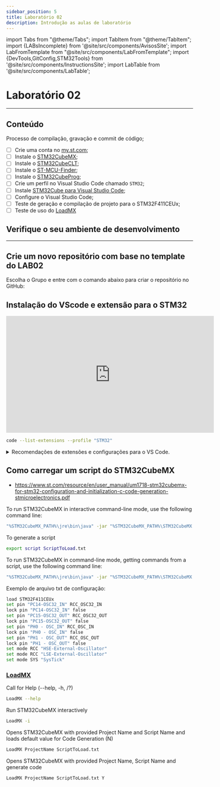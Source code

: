 ```yaml
---
sidebar_position: 5
title: Laboratório 02
description: Introdução as aulas de laboratório
---
```


import Tabs from "@theme/Tabs";
import TabItem from "@theme/TabItem";
import {LABsIncomplete} from '@site/src/components/AvisosSite';
import LabFromTemplate from "@site/src/components/LabFromTemplate";
import {DevTools,GitConfig,STM32Tools} from '@site/src/components/InstructionsSite';
import LabTable from '@site/src/components/LabTable';

# Laboratório 02

<!-- Aviso de que este conteúdo está em construção! -->
<LABsIncomplete />

<!-- Tabela com link para atividade, inicio, fim e descrição do LAB! -->
<div style={{ display: "flex", justifyContent: "center" }}>
  <LabTable index={2} internal={false} />
</div>

---

## Conteúdo

Processo de compilação, gravação e commit de código;

- [ ] Crie uma conta no [my.st.com](https://www.st.com/content/st_com/en/user-registration.html);
- [ ] Instale o [STM32CubeMX](https://www.st.com/en/development-tools/stm32cubemx.html#get-software);
- [ ] Instale o [STM32CubeCLT](https://www.st.com/en/development-tools/stm32cubeclt.html#get-software);
- [ ] Instale o [ST-MCU-Finder](https://www.st.com/en/development-tools/st-mcu-finder-pc.html#get-software);
- [ ] Instale o [STM32CubeProg](https://www.st.com/en/development-tools/stm32cubeprog.html#get-software);
- [ ] Crie um perfil no Visual Studio Code chamado `STM32`;
- [ ] Instale [STM32Cube para Visual Studio Code](https://marketplace.visualstudio.com/items?itemName=stmicroelectronics.stm32-vscode-extension);
- [ ] Configure o Visual Studio Code;
- [ ] Teste de geração e compilação de projeto para o STM32F411CEUx;
- [ ] Teste de uso do [LoadMX](/docs/loadmx)

## Verifique o seu ambiente de desenvolvimento

<!-- List of Dev Tools -->
<DevTools />

<!-- Configure o git -->
<GitConfig />

---

<!-- List of STM32Cube Tools -->
<STM32Tools />

## Crie um novo repositório com base no template do LAB02

Escolha o Grupo e entre com o comando abaixo para criar o repositório no GitHub:

<!-- Gera instruções para criar o repositório no GitHub por grupo com base no template do laboratório. -->
<LabFromTemplate labNumber="LAB02" opts="-c" />

## Instalação do VScode e extensão para o STM32

<iframe width="560" height="315" src="https://www.youtube.com/embed/a5A4wAYuuOY?si=78Cd1dAWLqcsN9oG" title="YouTube video player" frameborder="0" allow="accelerometer; autoplay; clipboard-write; encrypted-media; gyroscope; picture-in-picture; web-share" referrerpolicy="strict-origin-when-cross-origin" allowfullscreen></iframe>

```bash
code --list-extensions --profile "STM32"
```

<details>
 <summary>Recomendações de extensões e configurações para o VS Code.</summary>
```json title=".vscode/extensions.json"
{
  "recommendations": [
    "dan-c-underwood.arm",
    "jeff-hykin.better-cpp-syntax",
    "marus25.cortex-debug",
    "mcu-debug.debug-tracker-vscode",
    "mcu-debug.memory-view",
    "mcu-debug.peripheral-viewer",
    "mcu-debug.rtos-views",
    "ms-vscode.cmake-tools",
    "ms-vscode.cpptools",
    "ms-vscode.cpptools-extension-pack",
    "ms-vscode.cpptools-themes",
    "ms-vscode.hexeditor",
    "pkief.material-icon-theme",
    "stmicroelectronics.stm32-vscode-extension",
    "trond-snekvik.gnu-mapfiles",
    "twxs.cmake",
    "yzhang.markdown-all-in-one",
    "zixuanwang.linkerscript"
  ]
}
```

```json title=".vscode/settings.json"
{
  "editor.formatOnSave": true,
  "editor.defaultFormatter": "ms-vscode.cpptools",
  "editor.formatOnPaste": true,
  "terminal.integrated.defaultProfile.windows": "Command Prompt",
  "workbench.iconTheme": "material-icon-theme",
  "[markdown]": {
    "editor.defaultFormatter": "yzhang.markdown-all-in-one"
  },
  "[jsonc]": {
    "editor.defaultFormatter": "vscode.json-language-features"
  },
  "cmake.options.statusBarVisibility": "visible"
}
```

</details>

## Como carregar um script do STM32CubeMX

- https://www.st.com/resource/en/user_manual/um1718-stm32cubemx-for-stm32-configuration-and-initialization-c-code-generation-stmicroelectronics.pdf

To run STM32CubeMX in interactive command-line mode, use the following command line:

```bash
"%STM32CubeMX_PATH%\jre\bin\java" -jar "%STM32CubeMX_PATH%\STM32CubeMX.exe" -i
```

To generate a script

```bash
export script ScriptToLoad.txt
```

To run STM32CubeMX in command-line mode, getting commands from a script, use the following command line:

```bash
"%STM32CubeMX_PATH%\jre\bin\java" -jar "%STM32CubeMX_PATH%\STM32CubeMX.exe" -s ScriptToLoad.txt
```

Exemplo de arquivo txt de configuração:

```bash title="ScriptToLoad.txt"
load STM32F411CEUx
set pin "PC14-OSC32_IN" RCC_OSC32_IN
lock pin "PC14-OSC32_IN" false
set pin "PC15-OSC32_OUT" RCC_OSC32_OUT
lock pin "PC15-OSC32_OUT" false
set pin "PH0 - OSC_IN" RCC_OSC_IN
lock pin "PH0 - OSC_IN" false
set pin "PH1 - OSC_OUT" RCC_OSC_OUT
lock pin "PH1 - OSC_OUT" false
set mode RCC "HSE-External-Oscillator"
set mode RCC "LSE-External-Oscillator"
set mode SYS "SysTick"
```

### [LoadMX](/docs/loadmx)

Call for Help (--help, -h, /?)

```bash
LoadMX --help
```

Run STM32CubeMX interactively

```bash
LoadMX -i
```

Opens STM32CubeMX with provided Project Name and Script Name and loads default value for Code Generation (N)

```bash
LoadMX ProjectName ScriptToLoad.txt
```

Opens STM32CubeMX with provided Project Name, Script Name and generate code

```bash
LoadMX ProjectName ScriptToLoad.txt Y
```
